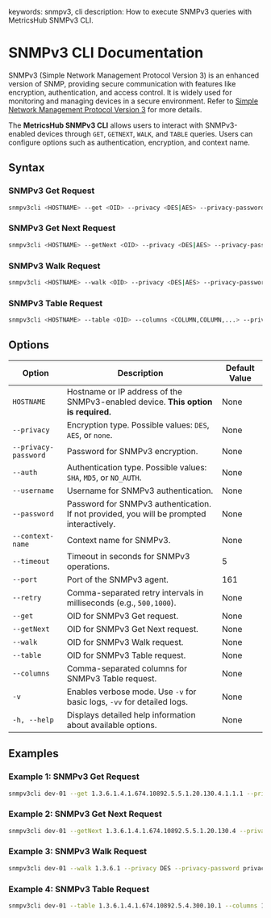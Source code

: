 keywords: snmpv3, cli
description: How to execute SNMPv3 queries with MetricsHub SNMPv3 CLI.

# SNMPv3 CLI Documentation

SNMPv3 (Simple Network Management Protocol Version 3) is an enhanced version of SNMP, providing secure communication with features like encryption, authentication, and access control. It is widely used for monitoring and managing devices in a secure environment. Refer to [Simple Network Management Protocol Version 3](https://en.wikipedia.org/wiki/Simple_Network_Management_Protocol#Version_3) for more details.

The **MetricsHub SNMPv3 CLI** allows users to interact with SNMPv3-enabled devices through `GET`, `GETNEXT`, `WALK`, and `TABLE` queries. Users can configure options such as authentication, encryption, and context name.

## Syntax

### SNMPv3 Get Request

```bash
snmpv3cli <HOSTNAME> --get <OID> --privacy <DES|AES> --privacy-password <PASSWORD> --auth <SHA|MD5> --username <USERNAME> --password <PASSWORD> --context-name <CONTEXT> --timeout <TIMEOUT> --retry <INTERVAL1>,<INTERVAL2>,...
```

### SNMPv3 Get Next Request

```bash
snmpv3cli <HOSTNAME> --getNext <OID> --privacy <DES|AES> --privacy-password <PASSWORD> --auth <SHA|MD5> --username <USERNAME> --password <PASSWORD> --context-name <CONTEXT> --timeout <TIMEOUT> --retry <INTERVAL1>,<INTERVAL2>,...
```

### SNMPv3 Walk Request

```bash
snmpv3cli <HOSTNAME> --walk <OID> --privacy <DES|AES> --privacy-password <PASSWORD> --auth <SHA|MD5> --username <USERNAME> --password <PASSWORD> --context-name <CONTEXT> --timeout <TIMEOUT> --retry <INTERVAL1>,<INTERVAL2>,...
```

### SNMPv3 Table Request

```bash
snmpv3cli <HOSTNAME> --table <OID> --columns <COLUMN,COLUMN,...> --privacy <DES|AES> --privacy-password <PASSWORD> --auth <SHA|MD5> --username <USERNAME> --password <PASSWORD> --context-name <CONTEXT> --timeout <TIMEOUT> --retry <INTERVAL1>,<INTERVAL2>,...
```

## Options

| Option               | Description                                                                              | Default Value |
| -------------------- | ---------------------------------------------------------------------------------------- | ------------- |
| `HOSTNAME`           | Hostname or IP address of the SNMPv3-enabled device. **This option is required.**        | None          |
| `--privacy`          | Encryption type. Possible values: `DES`, `AES`, or `none`.                               | None          |
| `--privacy-password` | Password for SNMPv3 encryption.                                                          | None          |
| `--auth`             | Authentication type. Possible values: `SHA`, `MD5`, or `NO_AUTH`.                        | None          |
| `--username`         | Username for SNMPv3 authentication.                                                      | None          |
| `--password`         | Password for SNMPv3 authentication. If not provided, you will be prompted interactively. | None          |
| `--context-name`     | Context name for SNMPv3.                                                                 | None          |
| `--timeout`          | Timeout in seconds for SNMPv3 operations.                                                | 5             |
| `--port`             | Port of the SNMPv3 agent.                                                                | 161           |
| `--retry`            | Comma-separated retry intervals in milliseconds (e.g., `500,1000`).                      | None          |
| `--get`              | OID for SNMPv3 Get request.                                                              | None          |
| `--getNext`          | OID for SNMPv3 Get Next request.                                                         | None          |
| `--walk`             | OID for SNMPv3 Walk request.                                                             | None          |
| `--table`            | OID for SNMPv3 Table request.                                                            | None          |
| `--columns`          | Comma-separated columns for SNMPv3 Table request.                                        | None          |
| `-v`                 | Enables verbose mode. Use `-v` for basic logs, `-vv` for detailed logs.                  | None          |
| `-h, --help`         | Displays detailed help information about available options.                              | None          |

## Examples

### Example 1: SNMPv3 Get Request

```bash
snmpv3cli dev-01 --get 1.3.6.1.4.1.674.10892.5.5.1.20.130.4.1.1.1 --privacy AES --privacy-password privacyPassword --auth MD5 --username admin --password secret --context-name context --timeout 120 --retry 500,1000
```

### Example 2: SNMPv3 Get Next Request

```bash
snmpv3cli dev-01 --getNext 1.3.6.1.4.1.674.10892.5.5.1.20.130.4 --privacy AES --privacy-password privacyPassword --auth SHA --username admin --password secret --context-name context --timeout 120 --retry 500,1000
```

### Example 3: SNMPv3 Walk Request

```bash
snmpv3cli dev-01 --walk 1.3.6.1 --privacy DES --privacy-password privacyPassword --auth SHA --username admin --password secret --context-name context --timeout 120 --retry 500,1000
```

### Example 4: SNMPv3 Table Request

```bash
snmpv3cli dev-01 --table 1.3.6.1.4.1.674.10892.5.4.300.10.1 --columns 1,3,8,9,11 --privacy AES --privacy-password privacyPassword --auth MD5 --username admin --password secret --context-name context --timeout 120 --retry 500,1000
```

